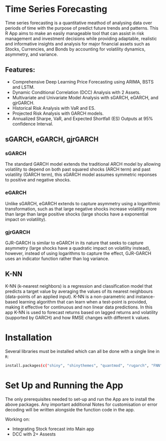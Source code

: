 # Time Series Forecasting
Time series forecasting is a quantitative meathod of analysing data over periods of time with the purpose of predict future trends and patterns.  This R App aims to make an easily manageable tool that can assist in risk management and investment decisions while providing adaptable, realistic and informative insights and analysis for major financial assets such as Stocks, Currencies, and Bonds by accounting for volatility dynamics, asymmetry, and variance. 



## Features:
- Comprehensive Deep Learning Price Forecasting using ARIMA, BSTS and LSTM.
- Dynamic Conditional Correlation (DCC) Analysis with 2 Assets.
- Multivariate and Univariate Model Analysis with sGARCH, eGARCH, and gjrGARCH.
- Historical Risk Analysis with VaR and ES.
- Projected Risk Analysis with GARCH models.
- Annualized Sharpe, VaR, and Expected Shortfall (ES) Outputs at 95% confidence Interval.







## sGARCH, eGARCH, gjrGARCH

### sGARCH
The standard GARCH model extends the traditional ARCH model by allowing volatility to depend on both past squared shocks (ARCH term) and past volatility (GARCH term), this sGARCH model assumes symmetric reponses to positive and negative shocks.

### eGARCH
Unlike sGARCH, eGARCH extends to capture asymmetry using a logarithmic transformation, such as that large negative shocks increase volatility more than large than large positive shocks (large shocks have a exponential impact on volatility). 

### gjrGARCH
GJR-GARCH is similar to eGARCH in its nature that seeks to capture asymmetry (large shocks have a quadratic impact on volatility instead), however, instead of using logarithms to capture the effect, GJR-GARCH uses an indicator function rather than log variance.


## K-NN 
K-NN (k-nearest neighbors) is a regression and classification model that predicts a target value by averaging the values of its nearest neighbours (data-points of an applied input). K-NN is a non-parametric and instance-based learning algorithm that can learn when a test-point is provided, making it effective for continuous and non linear data predictions. In this app K-NN is used to forecast returns based on lagged returns and volatility (supported by GARCH) and how RMSE changes with different k values.

# Installation
Several libraries must be installed which can all be done with a single line in `R`:


```bash
install.packages(c("shiny", "shinythemes", "quantmod", "rugarch", "FNN", "plotly", "caret", "zoo", "rmgarch", "PerformanceAnalytics"))
```

# Set Up and Running the App

The only prerequisites needed to set-up and run the App are to install the above packages. Any important additional Notes for customisation or error decoding will be written alongside the function code in the app.  




Working on: 
- Integrating Stock forecast into Main app
- DCC with 2+ Assests
  
